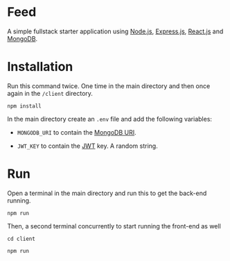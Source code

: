 # Feed
A simple fullstack starter application using [Node.js](https://github.com/nodejs/node), [Express.js](https://github.com/expressjs/express), [React.js](https://github.com/facebook/react) and [MongoDB](https://github.com/mongodb/mongo).

# Installation
Run this command twice. One time in the main directory and then once again in the `/client` directory.

```
npm install
```

In the main directory create an `.env` file and add the following variables:

- `MONGODB_URI` to contain the [MongoDB URI](https://docs.mongodb.com/manual/reference/connection-string/).

- `JWT_KEY` to contain the [JWT](https://github.com/auth0/node-jsonwebtoken) key. A random string.

# Run
Open a terminal in the main directory and run this to get the back-end running.

```
npm run
```

Then, a second terminal concurrently to start running the front-end as well

```
cd client

npm run
```
